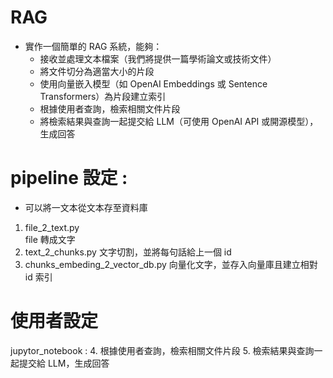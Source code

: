 # RAG
- 實作一個簡單的 RAG 系統，能夠：
    - 接收並處理文本檔案（我們將提供一篇學術論文或技術文件）
    - 將文件切分為適當大小的片段
    - 使用向量嵌入模型（如 OpenAI Embeddings 或 Sentence Transformers）為片段建立索引
    - 根據使用者查詢，檢索相關文件片段
    - 將檢索結果與查詢一起提交給 LLM（可使用 OpenAI API 或開源模型），生成回答


# pipeline 設定 :
- 可以將一文本從文本存至資料庫 
1. file_2_text.py  
    file 轉成文字
2. text_2_chunks.py
    文字切割，並將每句話給上一個 id
3. chunks_embeding_2_vector_db.py
    向量化文字，並存入向量庫且建立相對 id 索引


# 使用者設定
jupytor_notebook :
4. 根據使用者查詢，檢索相關文件片段
5. 檢索結果與查詢一起提交給 LLM，生成回答